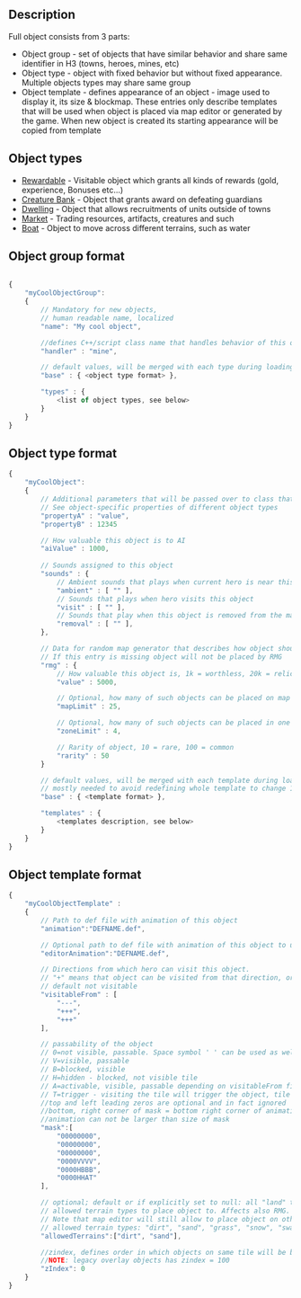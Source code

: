 ## Description

Full object consists from 3 parts:

-   Object group - set of objects that have similar behavior and share
    same identifier in H3 (towns, heroes, mines, etc)
-   Object type - object with fixed behavior but without fixed
    appearance. Multiple objects types may share same group
-   Object template - defines appearance of an object - image used to
    display it, its size & blockmap. These entries only describe
    templates that will be used when object is placed via map editor or
    generated by the game. When new object is created its starting
    appearance will be copied from template

## Object types

- [Rewardable](Map_Objects/Rewardable.md) - Visitable object which grants all kinds of rewards (gold, experience, Bonuses etc...)
- [Creature Bank](Map_Objects/Creature_Bank.md) - Object that grants award on defeating guardians
- [Dwelling](Map_Objects/Dwelling.md) - Object that allows recruitments of units outside of towns
- [Market](Map_Objects/Market.md) - Trading resources, artifacts, creatures and such
- [Boat](Map_Objects/Boat.md) - Object to move across different terrains, such as water

## Object group format

``` javascript

{
	"myCoolObjectGroup":
	{
		// Mandatory for new objects,
		// human readable name, localized 
		"name": "My cool object",

		//defines C++/script class name that handles behavior of this object
		"handler" : "mine",

		// default values, will be merged with each type during loading
		"base" : { <object type format> },

		"types" : {
			<list of object types, see below>
		}
	}
}
```

## Object type format

``` javascript
{
	"myCoolObject":
	{
		// Additional parameters that will be passed over to class that controls behavior of the object
		// See object-specific properties of different object types
		"propertyA" : "value",
		"propertyB" : 12345

		// How valuable this object is to AI
		"aiValue" : 1000,
		
		// Sounds assigned to this object
		"sounds" : {
			// Ambient sounds that plays when current hero is near this object
			"ambient" : [ "" ],
			// Sounds that plays when hero visits this object
			"visit" : [ "" ],
			// Sounds that play when this object is removed from the map
			"removal" : [ "" ],
		},

		// Data for random map generator that describes how object should be placed.
		// If this entry is missing object will not be placed by RMG
		"rmg" : {
			// How valuable this object is, 1k = worthless, 20k = relic level
			"value" : 5000,

			// Optional, how many of such objects can be placed on map
			"mapLimit" : 25,

			// Optional, how many of such objects can be placed in one zone
			"zoneLimit" : 4,

			// Rarity of object, 10 = rare, 100 = common
			"rarity" : 50
		}

		// default values, will be merged with each template during loading
		// mostly needed to avoid redefining whole template to change 1-2 fields
		"base" : { <template format> },

		"templates" : {
			<templates description, see below>
		}
	}
}
```

## Object template format

``` javascript
{
	"myCoolObjectTemplate" : 
	{
		// Path to def file with animation of this object
		"animation":"DEFNAME.def",

		// Optional path to def file with animation of this object to use in map editor
		"editorAnimation":"DEFNAME.def",

		// Directions from which hero can visit this object.
		// "+" means that object can be visited from that direction, or "-" othervice
		// default not visitable
		"visitableFrom" : [
			"---",
			"+++",
			"+++"
		],

		// passability of the object
		// 0=not visible, passable. Space symbol ' ' can be used as well
		// V=visible, passable
		// B=blocked, visible
		// H=hidden - blocked, not visible tile
		// A=activable, visible, passable depending on visitableFrom field
		// T=trigger - visiting the tile will trigger the object, tile is not visible (e.g. event)
		//top and left leading zeros are optional and in fact ignored
		//bottom, right corner of mask = bottom right corner of animation frame
		//animation can not be larger than size of mask
		"mask":[
			"00000000",
			"00000000",
			"00000000",
			"0000VVVV",
			"0000HBBB",
			"0000HHAT"
		],

		// optional; default or if explicitly set to null: all "land" terrains (e.g. not rock and not water)
		// allowed terrain types to place object to. Affects also RMG.
		// Note that map editor will still allow to place object on other terrains
		// allowed terrain types: "dirt", "sand", "grass", "snow", "swamp", "rough", "subterra", "lava", "water", "rock"
		"allowedTerrains":["dirt", "sand"],

		//zindex, defines order in which objects on same tile will be blit. optional, default is 0 
		//NOTE: legacy overlay objects has zindex = 100
		"zIndex": 0
	}
}
```